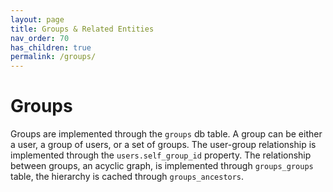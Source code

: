 ```yaml
---
layout: page
title: Groups & Related Entities
nav_order: 70
has_children: true
permalink: /groups/
---
```


# Groups

Groups are implemented through the `groups` db table. A group can be either a user, a group of users, or a set of groups. The user-group relationship is implemented through the `users.self_group_id` property. The relationship between groups, an acyclic graph, is implemented through `groups_groups` table, the hierarchy is cached through `groups_ancestors`.
